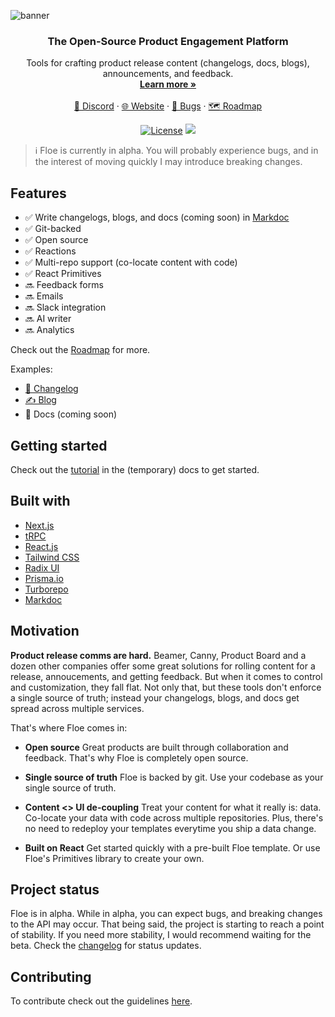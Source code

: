 ![banner](https://github.com/Floe-dev/floe/assets/9045634/41c40819-5c26-4593-b2a0-5057b24dc98b)

<p align="center">
  <h3 align="center">The Open-Source Product Engagement Platform</h3>

  <p align="center">
    Tools for crafting product release content (changelogs, docs, blogs), announcements, and feedback.
    <br />
    <a href="https://www.notion.so/floe-dev/Welcome-to-Floe-3db77b5e72a74c86a7756deb4bb2eb45?pvs=4"><strong>Learn more »</strong></a>
    <br />
    <br />
    <a href="https://discord.gg/7TteWgp4rw">💬 Discord</a>
    ·
    <a href="https://floe.dev">🌐 Website</a>
    ·
    <a href="https://github.com/Floe-dev/floe/issues">🐛 Bugs</a>
    ·
    <a href="https://floe.canny.io/">🗺️ Roadmap</a>
  </p>
</p>

<p align="center">
   <a href="https://github.com/Floe-dev/floe/blob/main/LICENSE"><img src="https://img.shields.io/badge/license-AGPLv3-purple" alt="License"></a>
   <a href="https://github.com/Floe-dev/floe/issues?q=is:open+is:issue+label:%22help+wanted%22"><img src="https://img.shields.io/badge/Help%20Wanted-Contribute-blue"></a>
</p>

> ℹ️ Floe is currently in alpha. You will probably experience bugs, and in the interest of moving quickly I may introduce breaking changes.

## Features

- ✅ Write changelogs, blogs, and docs (coming soon) in [Markdoc](https://markdoc.dev/)
- ✅ Git-backed
- ✅ Open source
- ✅ Reactions
- ✅ Multi-repo support (co-locate content with code)
- ✅ React Primitives
- 🔜 Feedback forms
- 🔜 Emails
- 🔜 Slack integration
- 🔜 AI writer
- 🔜 Analytics

Check out the [Roadmap](https://floe.canny.io/feature-requests/p/docs-support) for more.

Examples:

- [🚢 Changelog](https://www.floe.dev/changelog)
- [✍️ Blog](https://www.floe.dev/blog)
- 📖 Docs (coming soon)

## Getting started

Check out the [tutorial](https://www.notion.so/floe-dev/Docs-UI-Templates-ef503e987aaa4dabb1e388cac9e14d62?pvs=4) in the (temporary) docs to get started.

## Built with

- [Next.js](https://nextjs.org/?ref=floe.dev)
- [tRPC](https://trpc.io/?ref=floe.dev)
- [React.js](https://reactjs.org/?ref=floe.dev)
- [Tailwind CSS](https://tailwindcss.com/?ref=floe.dev)
- [Radix UI](https://www.radix-ui.com/primitives?ref=floe.dev)
- [Prisma.io](https://prisma.io/?ref=floe.dev)
- [Turborepo](https://turbo.build/repo/primitives?ref=floe.dev)
- [Markdoc](https://markdoc.dev/?ref=floe.dev)

## Motivation

**Product release comms are hard.** Beamer, Canny, Product Board and a dozen other companies offer some great solutions for rolling content for a release, annoucements, and getting feedback. But when it comes to control and customization, they fall flat. Not only that, but these tools don't enforce a single source of truth; instead your changelogs, blogs, and docs get spread across multiple services.

That's where Floe comes in:

- **Open source**
  Great products are built through collaboration and feedback. That's why Floe is completely open source.

- **Single source of truth**
  Floe is backed by git. Use your codebase as your single source of truth.

- **Content <> UI de-coupling**
  Treat your content for what it really is: data. Co-locate your data with code across multiple repositories. Plus, there's no need to redeploy your templates everytime you ship a data change.

- **Built on React**
  Get started quickly with a pre-built Floe template. Or use Floe's Primitives library to create your own.

## Project status

Floe is in alpha. While in alpha, you can expect bugs, and breaking changes to the API may occur. That being said, the project is starting to reach a point of stability. If you need more stability, I would recommend waiting for the beta. Check the [changelog](https://www.floe.dev/changelog) for status updates.

## Contributing

To contribute check out the guidelines [here](/CONTRIBUTING.md).
